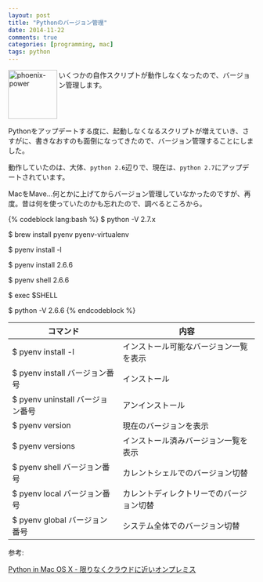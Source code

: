 ```yaml
---
layout: post
title: "Pythonのバージョン管理"
date: 2014-11-22
comments: true
categories: [programming, mac]
tags: python
---
```

<img src="{{ root_url }}/images/more.png" alt="phoenix-power" align="left" width="100" height="100">いくつかの自作スクリプトが動作しなくなったので、バージョン管理します。<!--more--><br clear="all">

Pythonをアップデートする度に、起動しなくなるスクリプトが増えていき、さすがに、書きなおすのも面倒になってきたので、バージョン管理することにしました。

動作していたのは、大体、`python 2.6`辺りで、現在は、`python 2.7`にアップデートされています。

MacをMave...何とかに上げてからバージョン管理していなかったのですが、再度。昔は何を使っていたのかも忘れたので、調べるところから。


{% codeblock lang:bash %}
$ python -V
2.7.x

$ brew install pyenv pyenv-virtualenv

$ pyenv install -l

$ pyenv install 2.6.6

$ pyenv shell 2.6.6

$ exec $SHELL

$ python -V
2.6.6
{% endcodeblock %}

| コマンド | 内容 |
| --- | --- |
|$ pyenv install -l | インストール可能なバージョン一覧を表示
|$ pyenv install バージョン番号 | インストール
|$ pyenv uninstall バージョン番号 | アンインストール
|$ pyenv version | 現在のバージョンを表示
|$ pyenv versions | インストール済みバージョン一覧を表示
|$ pyenv shell バージョン番号 | カレントシェルでのバージョン切替
|$ pyenv local バージョン番号 | カレントディレクトリーでのバージョン切替
|$ pyenv global バージョン番号 | システム全体でのバージョン切替


参考:

<a href="http://blog.i97506051502.com/entry/2014/03/25/PythoninMacOSX" target="_blank">Python in Mac OS X - 限りなくクラウドに近いオンプレミス</a>


